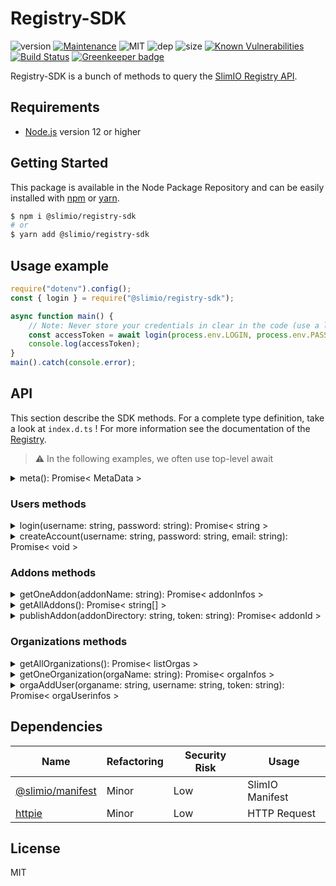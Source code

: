 # Registry-SDK
![version](https://img.shields.io/badge/dynamic/json.svg?url=https://raw.githubusercontent.com/SlimIO/Registry-SDK/master/package.json?token=AOgWw3vrgQuu-U4fz1c7yYZyc7XJPNtrks5catjdwA%3D%3D&query=$.version&label=Version)
[![Maintenance](https://img.shields.io/badge/Maintained%3F-yes-green.svg)](https://github.com/SlimIO/Registry-SDK/commit-activity)
![MIT](https://img.shields.io/github/license/mashape/apistatus.svg)
![dep](https://img.shields.io/david/SlimIO/Registry-SDK.svg)
![size](https://img.shields.io/bundlephobia/min/@slimio/registry-sdk)
[![Known Vulnerabilities](https://snyk.io/test/github/SlimIO/Registry-SDK/badge.svg?targetFile=package.json)](https://snyk.io/test/github/SlimIO/Registry-SDK?targetFile=package.json)
[![Build Status](https://travis-ci.com/SlimIO/Registry-SDK.svg?branch=master)](https://travis-ci.com/SlimIO/Registry-SDK) [![Greenkeeper badge](https://badges.greenkeeper.io/SlimIO/Registry-SDK.svg)](https://greenkeeper.io/)

Registry-SDK is a bunch of methods to query the [SlimIO Registry API](https://github.com/SlimIO/Registry).

## Requirements
- [Node.js](https://nodejs.org/en/) version 12 or higher

## Getting Started

This package is available in the Node Package Repository and can be easily installed with [npm](https://docs.npmjs.com/getting-started/what-is-npm) or [yarn](https://yarnpkg.com).

```bash
$ npm i @slimio/registry-sdk
# or
$ yarn add @slimio/registry-sdk
```

## Usage example
```js
require("dotenv").config();
const { login } = require("@slimio/registry-sdk");

async function main() {
    // Note: Never store your credentials in clear in the code (use a local .env file).
    const accessToken = await login(process.env.LOGIN, process.env.PASSWORD);
    console.log(accessToken);
}
main().catch(console.error);
```

## API
This section describe the SDK methods. For a complete type definition, take a look at `index.d.ts` !
For more information see the documentation of the [Registry](https://github.com/SlimIO/Registry).

> ⚠️ In the following examples, we often use top-level await


<details><summary>meta(): Promise< MetaData ></summary>
<br />

Return the registry metadata. For the moment only the **uptime** property is available.

```js
const { meta } = require("@slimio/registry-sdk");

const { uptime } = await meta();
console.log(uptime);
```
</details>

### Users methods

<details><summary>login(username: string, password: string): Promise< string ></summary>
<br />

Authenticate a user and return an AccessToken string. This token will be required as argument by some of the SDK methods.

```js
require("dotenv").config();
const { login, publishAddon } = require("@slimio/registry-sdk");

async function main() {
    // Note: Never store your credentials in clear in the code (use a local .env file).
    const accessToken = await login(process.env.LOGIN, process.env.PASSWORD);
    console.log("Your access token: ", accessToken);

    await publishAddon("./addonDir", accessToken);
}
main().catch(console.error);
```
</details>

<details><summary>createAccount(username: string, password: string, email: string): Promise< void ></summary>
<br />

Create a new user account on the registry.
```js
const { createAccount } = require("@slimio/registry-sdk");

await createAccount("newUsername", "newPassword", "yourmail@dot.com");
```
</details>

### Addons methods

<details><summary>getOneAddon(addonName: string): Promise< addonInfos ></summary>
<br />

Get a given addon by his name.
```js
const { getOneAddon } = require("@slimio/registry-sdk");

// Example
const { description, updateAt } = await getOneAddon("memory");

console.log(description, updateAt);
```

This method return an object with all addon's informations. See [Registry](https://github.com/SlimIO/Registry) for more details.
</details>

<details><summary>getAllAddons(): Promise< string[] ></summary>
<br />

Get all available addons on the requested registry. This method return an Array of string containing addons names.
```js
const { getAllAddons } = require("@slimio/registry-sdk");

const addons = await getAllAddons();
console.log(addons);
```
</details>

<details><summary>publishAddon(addonDirectory: string, token: string): Promise< addonId ></summary>
<br />

Create or update an Addon release. This endpoint require an AccessToken.

>⚠️ publishAddon() to need that your main directory must contain package.json and slimio.toml files !

```js
// Example :

const { login, publishAddon } = require("@slimio/registry-sdk");

const myToken = await login("admin", "admin147");
const { addonId } = await publishAddon(__dirname, myToken);

// Return the Id of the new addon
console.log(addonId);
```
</details>

### Organizations methods

<details><summary>getAllOrganizations(): Promise< listOrgas ></summary>
<br />

Get all organisations.

```js
const { getAllOrganizations } = require("@slimio/registry-sdk");

// Example
const organisations = await getAllOrganizations();

// List organisations
console.log(Object.keys(organisations));
```

This method returns an object where each key represents an organization.
</details>

<details><summary>getOneOrganization(orgaName: string): Promise< orgaInfos ></summary>
<br />

Get an organisation by his name.

```js
const { getOneOrganization } = require("@slimio/registry-sdk");

// Example
const { users } = await getOneOrganization("SlimIO");

console.log("SlimIO Users:");
for (const user of users) {
    console.log(`- ${user.username}`);
}
```

This method return an object with all organisation's informations. See [Registry](https://github.com/SlimIO/Registry) for more details.
</details>

<details><summary>orgaAddUser(organame: string, username: string, token: string): Promise< orgaUserinfos ></summary>
<br />

Add a user to an organisation. This endpoint require an AccessToken.

```js
const { users, login, orgaAddUser } = require("@slimio/registry-sdk");

// (!) If the user doesn't exist on the Registry
await createAccount("newUsername", "newPassword");

const myToken = await login("myUsername", "myPassword");
const { createdAt, userId } = await orgaAddUser("orgaName", "newUsername", myToken);

console.log(createdAt, userId);
```
>⚠️ Only Organisation owner can use this method.

This method return an object with the registration informations.

</details>

## Dependencies

|Name|Refactoring|Security Risk|Usage|
|---|---|---|---|
|[@slimio/manifest](https://github.com/SlimIO/Manifester#readme)|Minor|Low|SlimIO Manifest|
|[httpie](https://github.com/lukeed/httpie#readme)|Minor|Low|HTTP Request|

## License
MIT
